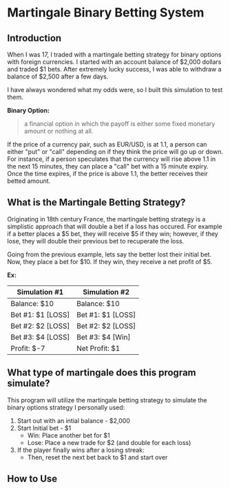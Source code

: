 # Martingale Binary Betting System

## Introduction

When I was 17, I traded with a martingale betting strategy for binary options with foreign currencies. I started with an account balance of $2,000 dollars and traded $1 bets. After extremely lucky success, I was able to withdraw a balance of $2,500 after a few days.

I have always wondered what my odds were, so I built this simulation to test them.

**Binary Option:**
> a financial option in which the payoff is either some fixed monetary amount or nothing at all.

If the price of a currency pair, such as EUR/USD, is at 1.1, a person can either "put" or "call" depending on if they think the price will go up or down. For instance, if a person speculates that the currency will rise above 1.1 in the next 15 minutes, they can place a "call" bet with a 15 minute expiry. Once the time expires, if the price is above 1.1, the better receives their betted amount.

## What is the Martingale Betting Strategy?

Originating in 18th century France, the martingale betting strategy is a simplistic approach that will double a bet if a loss has occured. For example if a better places a $5 bet, they will receive $5 if they win; however, if they lose, they will double their previous bet to recuperate the loss. 

Going from the previous example, lets say the better lost their initial bet. Now, they place a bet for $10. If they win, they receive a net profit of $5.

**Ex:**

Simulation #1 | Simulation #2
--- | ---
Balance: $10 | Balance: $10
Bet #1: $1 [LOSS] | Bet #1: $1 [LOSS]
Bet #2: $2 [LOSS] | Bet #2: $2 [LOSS]
Bet #3: $4 [LOSS] | Bet #3: $4 [Win]
Profit: $-7 | Net Profit: $1

## What type of martingale does this program simulate?

This program will utilize the martingale betting strategy to simulate the binary options strategy I personally used:

1. Start out with an intial balance - $2,000
2. Start Initial bet - $1
   - Win: Place another bet for $1
   - Lose: Place a new trade for $2 (and double for each loss)
3. If the player finally wins after a losing streak:
   - Then, reset the next bet back to $1 and start over

## How to Use

